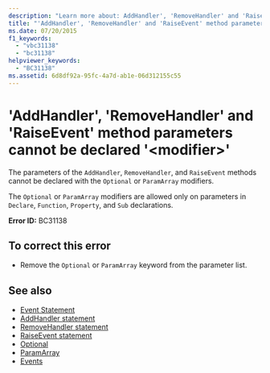 ```yaml
---
description: "Learn more about: AddHandler', 'RemoveHandler' and 'RaiseEvent' method parameters cannot be declared '<modifier>"
title: "'AddHandler', 'RemoveHandler' and 'RaiseEvent' method parameters cannot be declared '<modifier>'"
ms.date: 07/20/2015
f1_keywords: 
  - "vbc31138"
  - "bc31138"
helpviewer_keywords: 
  - "BC31138"
ms.assetid: 6d8df92a-95fc-4a7d-ab1e-06d312155c55
---
```

# 'AddHandler', 'RemoveHandler' and 'RaiseEvent' method parameters cannot be declared '\<modifier>'

The parameters of the `AddHandler`, `RemoveHandler`, and `RaiseEvent` methods cannot be declared with the `Optional` or `ParamArray` modifiers.  
  
 The `Optional` or `ParamArray` modifiers are allowed only on parameters in `Declare`, `Function`, `Property`, and `Sub` declarations.  
  
 **Error ID:** BC31138  
  
## To correct this error  
  
- Remove the `Optional` or `ParamArray` keyword from the parameter list.  
  
## See also

- [Event Statement](../language-reference/statements/event-statement.md)
- [AddHandler statement](../language-reference/statements/addhandler-statement.md)
- [RemoveHandler statement](../language-reference/statements/removehandler-statement.md)
- [RaiseEvent statement](../language-reference/statements/raiseevent-statement.md)
- [Optional](../language-reference/modifiers/optional.md)
- [ParamArray](../language-reference/modifiers/paramarray.md)
- [Events](../programming-guide/language-features/events/index.md)
